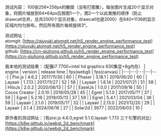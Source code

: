测试内容：
100张256\*256px的散图（没有打图集），每张图片生成20个显示对象，将图片缩放到64\*64px后按图1一个，图2一个以此类推的顺序（防止drawcall合并，总共2000个显示对象，drawcall也是2000）在640*1136的显示区域内均匀排布。然后所有图片每帧旋转3°。

测试网址：
<br/>atomgit: [https://qiuyuki.atomgit.net/h5_render_engine_performance_test](https://qiuyuki.atomgit.net/h5_render_engine_performance_test)
<br/>github: [https://cn-qiuhong.github.io/h5_render_engine_performance_test](https://cn-qiuhong.github.io/h5_render_engine_performance_test)

我本地的测试结果：（配置i7 7700+intel hd graphics 630集显+8g内存）
| engine | version | release time | fps(webgl) | fps(canvas) |
|---|---|---|---|---|
| Pixi.js       | 4.6.2     | 2017/11/30 | 60 |
| Phaser        | 3.18.1    | 2019/06/20 | 60 |
| Layaair       | 1.7.13    | 2017/11/27 | 52 | 58 |
| Layaair       | 1.8.14    | 2021/07/21 | 51 | 58 |
| HiloJs        | 2.0.2     | 2020/08/13 |    | 57 |
| EaselJs       | 1.0.0     | 2017/09/16 | 50 |
| Cocos Creator | 2.0.10    | 2019/05/28 | 45 |
| Egret         | 5.1.0     | 2017/05/?? | 37 | 59 |
| Egret         | 5.2.19    | 2019/05/13 | 37 | 59 |
| Egret         | 5.4.1     | 2021/03/04 | 36 | 59 |
| Layaair       | 2.1.0     | 2019/05/17 | 32 |
| Layaair       | 2.13.0    | 2021/12/20 | 29 |
| Layaair       | 3.1.4     | 2024/06/16 | 27 |
| Solar2d       | 3677      | 2022/08/03 | 10 |

原作者的测试网址：（有pixi.js 4.6.0,egret 5.1.0,layaair 1.7.13 三个引擎的对比）
<br/>[https://k8w.github.io/webgl_2d_benchmark](https://k8w.github.io/webgl_2d_benchmark)
